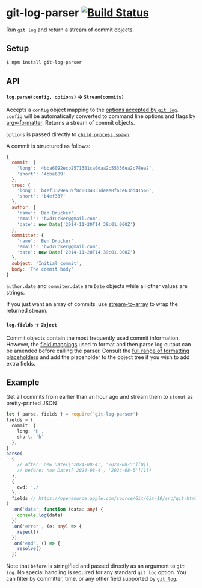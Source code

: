 git-log-parser [![Build Status](https://travis-ci.org/bendrucker/git-log-parser.svg?branch=master)](https://travis-ci.org/bendrucker/git-log-parser)
==============

Run `git log` and return a stream of commit objects.

## Setup

```bash
$ npm install git-log-parser
```

## API

#### `log.parse(config, options)` -> `Stream(commits)`

Accepts a `config` object mapping to the [options accepted by `git log`](http://git-scm.com/docs/git-log). `config` will be automatically converted to command line options and flags by [argv-formatter](https://github.com/bendrucker/argv-formatter). Returns a stream of commit objects.

`options` is passed directly to [`child_process.spawn`](https://nodejs.org/api/child_process.html#child_process_child_process_spawn_command_args_options).

A commit is structured as follows:

```js
{
  commit: {
    'long': '4bba6092ecb2571301ca0daa2c55336ea2c74ea2',
    'short': '4bba609'
  },
  tree: {
    'long': 'b4ef3379e639f8c0034831deae8f6ce63dd41566',
    'short': 'b4ef337'
  },
  author: {
    'name': 'Ben Drucker',
    'email': 'bvdrucker@gmail.com',
    'date': new Date('2014-11-20T14:39:01.000Z')
  },
  committer: {
    'name': 'Ben Drucker',
    'email': 'bvdrucker@gmail.com',
    'date': new Date('2014-11-20T14:39:01.000Z')
  },
  subject: 'Initial commit',
  body: 'The commit body'
}
```

`author.date` and `commiter.date` are `Date` objects while all other values are strings.

If you just want an array of commits, use [stream-to-array](https://www.npmjs.com/package/stream-to-array) to wrap the returned stream.

#### `log.fields` -> `Object`

Commit objects contain the most frequently used commit information. However, the [field mappings](https://github.com/bendrucker/git-log-parser/blob/master/src/fields.js) used to format and then parse log output can be amended before calling the parser. Consult the [full range of formatting placeholders](http://opensource.apple.com/source/Git/Git-19/src/git-htmldocs/pretty-formats.txt) and add the placeholder to the object tree if you wish to add extra fields.

## Example

Get all commits from earlier than an hour ago and stream them to `stdout` as pretty-printed JSON

```ts
let { parse, fields } = require('git-log-parser')
fields = {
  commit: {
    long: 'H',
    short: 'h'
  },
}
parse(
  {
    // after: new Date(['2024-08-4', '2024-08-5'][0]),
    // before: new Date(['2024-08-4', '2024-08-5'][1])
  },
  {
    cwd: './'
  },
  fields // https://opensource.apple.com/source/Git/Git-19/src/git-htmldocs/pretty-formats.txt
)
  .on('data', function (data: any) {
    console.log(data)
  })
  .on('error', (e: any) => {
    reject()
  })
  .on('end', () => {
    resolve()
  })
```

Note that `before` is stringified and passed directly as an argument to `git log`. No special handling is required for any standard `git log` option. You can filter by committer, time, or any other field supported by [`git log`](http://git-scm.com/docs/git-log).
